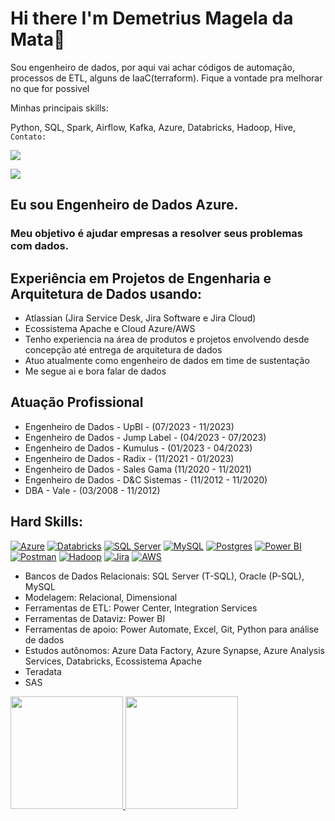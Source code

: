 # Hi there  I'm Demetrius Magela da Mata👋

Sou engenheiro de dados, por aqui vai achar códigos de automação, processos de ETL, alguns de IaaC(terraform). Fique a vontade pra melhorar no que for possivel 

Minhas principais skills:

<link rel="stylesheet" href="https://cdn.jsdelivr.net/gh/devicons/devicon@v2.15.1/devicon.min.css"> Python, <link rel="stylesheet" href="https://cdn.jsdelivr.net/gh/devicons/devicon@v2.15.1/devicon.min.css"> SQL, <link rel="stylesheet" href="https://cdn.jsdelivr.net/gh/devicons/devicon@v2.15.1/devicon.min.css"> Spark, <link rel="stylesheet" href="https://cdn.jsdelivr.net/gh/devicons/devicon@v2.15.1/devicon.min.css"> Airflow, <link rel="stylesheet" href="https://cdn.jsdelivr.net/gh/devicons/devicon@v2.15.1/devicon.min.css"> Kafka, <link rel="stylesheet" href="https://cdn.jsdelivr.net/gh/devicons/devicon@v2.15.1/devicon.min.css"> Azure, <link rel="stylesheet" href="https://cdn.jsdelivr.net/gh/devicons/devicon@v2.15.1/devicon.min.css"> Databricks, <link rel="stylesheet" href="https://cdn.jsdelivr.net/gh/devicons/devicon@v2.15.1/devicon.min.css"> Hadoop, <link rel="stylesheet" href="https://cdn.jsdelivr.net/gh/devicons/devicon@v2.15.1/devicon.min.css"> Hive, <link rel="stylesheet"

                                                                                                                                                                                                                                                                                                                                                                                                                                                                                                                                                                                                                                                                                                                                                                                                                                                                                                                                                                                                           
                                                                                                                                                                                                                                                                                                                                                                                                                                                                                                                                                                                                                                                                                                                                                                                                                                                                                                                                                                                                           Contato:

<a href="https://www.linkedin.com/in/demetrius-mata-6aa74910a/" target="_blank"><img src="https://img.shields.io/badge/-LinkedIn-%230077B5?style=for-the-badge&logo=linkedin&logoColor=white" target="_blank"></a>   
</div> <a href = "dimagela25@gmail.com"><img src="https://img.shields.io/badge/Gmail-D14836?style=for-the-badge&logo=gmail&logoColor=white" target="_blank"></a>

## Eu sou Engenheiro de Dados Azure.

### Meu objetivo é ajudar empresas a resolver seus problemas com dados.

## Experiência em Projetos de Engenharia e Arquitetura de Dados usando:

- Atlassian (Jira Service Desk, Jira Software e Jira Cloud) 
- Ecossistema Apache e Cloud Azure/AWS 
- Tenho experiencia na área de produtos e projetos envolvendo desde concepção até entrega de arquitetura de dados
- Atuo atualmente como engenheiro de dados em time de sustentação 
- Me segue ai e bora falar de dados 

## Atuação Profissional 

- Engenheiro de Dados - UpBI - (07/2023 - 11/2023)
- Engenheiro de Dados - Jump Label - (04/2023 - 07/2023)
- Engenheiro de Dados - Kumulus - (01/2023 - 04/2023)
- Engenheiro de Dados - Radix - (11/2021 - 01/2023)
- Engenheiro de Dados - Sales Gama (11/2020 - 11/2021)
- Engenheiro de Dados - D&C Sistemas - (11/2012 - 11/2020)
- DBA - Vale - (03/2008 - 11/2012)


## Hard Skills:
[![Azure](https://img.shields.io/badge/microsoft%20azure-0089D6?style=for-the-badge&logo=microsoft-azure&logoColor=white)](https://github.com/demetriusengdados/demetriusengdados/edit/main/README.md)
[![Databricks](https://img.shields.io/badge/Databricks-FF3621?style=for-the-badge&logo=Databricks&logoColor=white)](https://github.com/demetriusengdados/demetriusengdados/edit/main/README.md)
[![SQL Server](https://img.shields.io/badge/Microsoft%20SQL%20Server-CC2927?style=for-the-badge&logo=microsoft%20sql%20server&logoColor=white)](https://github.com/demetriusengdados/demetriusengdados/edit/main/README.md)
[![MySQL](https://img.shields.io/badge/MySQL-005C84?style=for-the-badge&logo=mysql&logoColor=white)](https://github.com/demetriusengdados/demetriusengdados/edit/main/README.md)
[![Postgres](https://img.shields.io/badge/PostgreSQL-316192?style=for-the-badge&logo=postgresql&logoColor=white)](https://github.com/demetriusengdados/demetriusengdados/edit/main/README.md)
[![Power BI](https://img.shields.io/badge/PowerBI-F2C811?style=for-the-badge&logo=Power%20BI&logoColor=white)](https://github.comdemetriusengdados/demetriusengdados/edit/main/README.md)
[![Postman](https://img.shields.io/badge/Postman-FF6C37?style=for-the-badge&logo=Postman&logoColor=white)](https://github.com/demetriusengdados/demetriusengdados/edit/main/README.md)
[![Hadoop](https://img.shields.io/badge/Hadoop-5849be?style=for-the-badge&logo=Hadoop&logoColor=white)](https://github.com/demetriusengdados/demetriusengdados/edit/main/README.md)
[![Jira](https://img.shields.io/badge/Jira-0052CC?style=for-the-badge&logo=Jira&logoColor=white)](https://github.com/demetriusengdados/demetriusengdados/edit/main/README.md)
[![AWS](https://img.shields.io/badge/AWS-0052CC?style=for-the-badge&logo=AWS&logoColor=white)](https://github.com/demetriusengdados/demetriusengdados/edit/main/README.md)

- Bancos de Dados Relacionais: SQL Server (T-SQL), Oracle (P-SQL), MySQL
- Modelagem: Relacional, Dimensional
- Ferramentas de ETL: Power Center, Integration Services
- Ferramentas de Dataviz: Power BI
- Ferramentas de apoio: Power Automate, Excel, Git, Python para análise de dados
- Estudos autônomos: Azure Data Factory, Azure Synapse, Azure Analysis Services, Databricks, Ecossistema Apache 
- Teradata
- SAS

<div>
<a href="https://github.com/demetriusengdados">
<img height="180em" src="https://github-readme-stats.vercel.app/api/top-langs/?username=demetriusengdados&layout=compact&langs_count=7&theme=dracula"/>
<img height="180em" src="https://github-readme-stats.vercel.app/api?username=demetriusengdados&show_icons=true&theme=dracula&include_all_commits=true&count_private=true"/>
</div>
